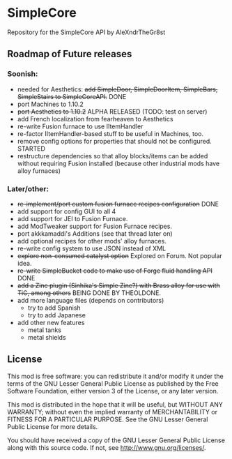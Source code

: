 SimpleCore
==========

Repository for the SimpleCore API by AleXndrTheGr8st


Roadmap of Future releases
--------------------------

### Soonish:

- needed for Aesthetics: ~~add SimpleDoor, SimpleDoorItem, SimpleBars, SimpleStairs to SimpleCoreAPI.~~ DONE
- port Machines to 1.10.2
- ~~port Aesthetics to 1.10.2~~ ALPHA RELEASED (TODO: test on server)
- add French localization from fearheaven to Aesthetics
- re-write Fusion furnace to use IItemHandler
- re-factor IItemHandler-based stuff to be useful in Machines, too.
- remove config options for properties that should not be configured. STARTED 
- restructure dependencies so that alloy blocks/items can be added without
requiring Fusion installed (because other industrial mods have alloy furnaces)

### Later/other:

- ~~re-implement/port custom fusion furnace recipes configuration~~ DONE
- add support for config GUI to all 4
- add support for JEI to Fusion Furnace.
- add ModTweaker support for Fusion Furnace recipes.
- port akkkamaddi's Additions (see that thread later on)
- add optional recipes for other mods' alloy furnaces.
- re-write config system to use JSON instead of XML
- ~~explore non-consumed catalyst option~~ Explored on Forum. Not popular idea.
- ~~re-write SimpleBucket code to make use of Forge fluid handling API~~ DONE
- ~~add a Zinc plugin (Sinhika's Simple Zinc?) with Brass alloy for use with
TiC, among others~~ BEING DONE BY THEOLDONE.
- add more language files (depends on contributors)
  + try to add Spanish
  + try to add Japanese
- add other new features
  + metal tanks
  + metal shields

License
-------

This mod is free software: you can redistribute it and/or modify it under the
terms of the GNU Lesser General Public License as published by the Free
Software Foundation, either version 3 of the License, or any later version.

This mod is distributed in the hope that it will be useful, but WITHOUT ANY
WARRANTY; without even the implied warranty of MERCHANTABILITY or FITNESS FOR A
PARTICULAR PURPOSE.  See the GNU Lesser General Public License for more
details.

You should have received a copy of the GNU Lesser General Public License along
with this source code.  If not, see <http://www.gnu.org/licenses/>.
